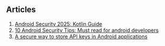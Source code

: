 ## Articles

1. [Android Security 2025: Kotlin Guide](https://halilozel1903.medium.com/android-security-2025-kotlin-guide-e554c2ca8ff3)
2. [10 Android Security Tips: Must read for android developers](https://medium.com/android-alchemy/10-android-security-tips-must-read-for-android-developers-9553f3645cb5)
3. [A secure way to store API keys in Android applications](https://medium.com/@al-e-shevelev/a-secure-way-to-store-api-keys-in-android-applications-238135709067)